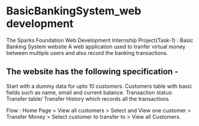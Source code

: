# BasicBankingSystem_web development
The Sparks Foundation Web Development Internship Project(Task-1) : Basic Banking System website
A web application used to tranfer virtual money between multiple users and also record the banking transactions.

## The website has the following specification -
  Start with a dummy data for upto 10 customers.
  Customers table with basic fields such as name, email and current balance.
 Transaction status:
 Transfer table/ Transfer History which records all the transactions

Flow : Home Page > View all customers > Select and View one customer > Transfer Money > Select customer to transfer to > View all Customers.

